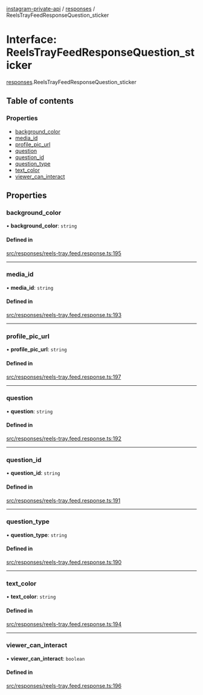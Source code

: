 [instagram-private-api](../../README.md) / [responses](../../modules/responses.md) / ReelsTrayFeedResponseQuestion_sticker

# Interface: ReelsTrayFeedResponseQuestion\_sticker

[responses](../../modules/responses.md).ReelsTrayFeedResponseQuestion_sticker

## Table of contents

### Properties

- [background\_color](ReelsTrayFeedResponseQuestion_sticker.md#background_color)
- [media\_id](ReelsTrayFeedResponseQuestion_sticker.md#media_id)
- [profile\_pic\_url](ReelsTrayFeedResponseQuestion_sticker.md#profile_pic_url)
- [question](ReelsTrayFeedResponseQuestion_sticker.md#question)
- [question\_id](ReelsTrayFeedResponseQuestion_sticker.md#question_id)
- [question\_type](ReelsTrayFeedResponseQuestion_sticker.md#question_type)
- [text\_color](ReelsTrayFeedResponseQuestion_sticker.md#text_color)
- [viewer\_can\_interact](ReelsTrayFeedResponseQuestion_sticker.md#viewer_can_interact)

## Properties

### background\_color

• **background\_color**: `string`

#### Defined in

[src/responses/reels-tray.feed.response.ts:195](https://github.com/Nerixyz/instagram-private-api/blob/b3351b9/src/responses/reels-tray.feed.response.ts#L195)

___

### media\_id

• **media\_id**: `string`

#### Defined in

[src/responses/reels-tray.feed.response.ts:193](https://github.com/Nerixyz/instagram-private-api/blob/b3351b9/src/responses/reels-tray.feed.response.ts#L193)

___

### profile\_pic\_url

• **profile\_pic\_url**: `string`

#### Defined in

[src/responses/reels-tray.feed.response.ts:197](https://github.com/Nerixyz/instagram-private-api/blob/b3351b9/src/responses/reels-tray.feed.response.ts#L197)

___

### question

• **question**: `string`

#### Defined in

[src/responses/reels-tray.feed.response.ts:192](https://github.com/Nerixyz/instagram-private-api/blob/b3351b9/src/responses/reels-tray.feed.response.ts#L192)

___

### question\_id

• **question\_id**: `string`

#### Defined in

[src/responses/reels-tray.feed.response.ts:191](https://github.com/Nerixyz/instagram-private-api/blob/b3351b9/src/responses/reels-tray.feed.response.ts#L191)

___

### question\_type

• **question\_type**: `string`

#### Defined in

[src/responses/reels-tray.feed.response.ts:190](https://github.com/Nerixyz/instagram-private-api/blob/b3351b9/src/responses/reels-tray.feed.response.ts#L190)

___

### text\_color

• **text\_color**: `string`

#### Defined in

[src/responses/reels-tray.feed.response.ts:194](https://github.com/Nerixyz/instagram-private-api/blob/b3351b9/src/responses/reels-tray.feed.response.ts#L194)

___

### viewer\_can\_interact

• **viewer\_can\_interact**: `boolean`

#### Defined in

[src/responses/reels-tray.feed.response.ts:196](https://github.com/Nerixyz/instagram-private-api/blob/b3351b9/src/responses/reels-tray.feed.response.ts#L196)
